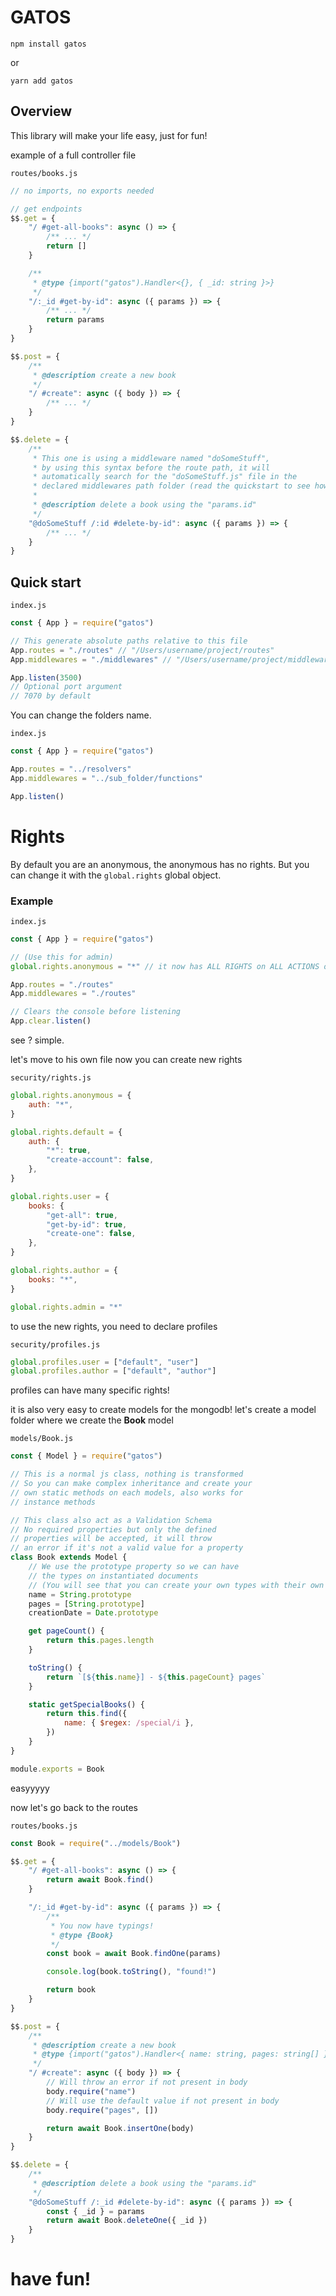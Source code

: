 # GATOS

`npm install gatos`

or

`yarn add gatos`

## Overview

This library will make your life easy, just for fun!

example of a full controller file

`routes/books.js`

```js
// no imports, no exports needed

// get endpoints
$$.get = {
    "/ #get-all-books": async () => {
        /** ... */
        return []
    }

    /**
     * @type {import("gatos").Handler<{}, { _id: string }>}
     */
    "/:_id #get-by-id": async ({ params }) => {
        /** ... */
        return params
    }
}

$$.post = {
    /**
     * @description create a new book
     */
    "/ #create": async ({ body }) => {
        /** ... */
    }
}

$$.delete = {
    /**
     * This one is using a middleware named "doSomeStuff",
     * by using this syntax before the route path, it will
     * automatically search for the "doSomeStuff.js" file in the
     * declared middlewares path folder (read the quickstart to see how)
     *
     * @description delete a book using the "params.id"
     */
    "@doSomeStuff /:id #delete-by-id": async ({ params }) => {
        /** ... */
    }
}
```

## Quick start

`index.js`

```js
const { App } = require("gatos")

// This generate absolute paths relative to this file
App.routes = "./routes" // "/Users/username/project/routes"
App.middlewares = "./middlewares" // "/Users/username/project/middlewares"

App.listen(3500)
// Optional port argument
// 7070 by default
```

You can change the folders name.

`index.js`

```js
const { App } = require("gatos")

App.routes = "../resolvers"
App.middlewares = "../sub_folder/functions"

App.listen()
```

# Rights

By default you are an anonymous, the anonymous has no rights.
But you can change it with the `global.rights` global object.

### Example

`index.js`

```js
const { App } = require("gatos")

// (Use this for admin)
global.rights.anonymous = "*" // it now has ALL RIGHTS on ALL ACTIONS of ALL CONTROLLERS

App.routes = "./routes"
App.middlewares = "./routes"

// Clears the console before listening
App.clear.listen()
```

see ? simple.

let's move to his own file now
you can create new rights

`security/rights.js`

```js
global.rights.anonymous = {
    auth: "*",
}

global.rights.default = {
    auth: {
        "*": true,
        "create-account": false,
    },
}

global.rights.user = {
    books: {
        "get-all": true,
        "get-by-id": true,
        "create-one": false,
    },
}

global.rights.author = {
    books: "*",
}

global.rights.admin = "*"
```

to use the new rights, you need to declare profiles

`security/profiles.js`

```js
global.profiles.user = ["default", "user"]
global.profiles.author = ["default", "author"]
```

profiles can have many specific rights!

it is also very easy to create models for the mongodb!
let's create a model folder
where we create the **Book** model

`models/Book.js`

```js
const { Model } = require("gatos")

// This is a normal js class, nothing is transformed
// So you can make complex inheritance and create your
// own static methods on each models, also works for
// instance methods

// This class also act as a Validation Schema
// No required properties but only the defined
// properties will be accepted, it will throw
// an error if it's not a valid value for a property
class Book extends Model {
    // We use the prototype property so we can have
    // the types on instantiated documents
    // (You will see that you can create your own types with their own validator & constructor)
    name = String.prototype
    pages = [String.prototype]
    creationDate = Date.prototype

    get pageCount() {
        return this.pages.length
    }

    toString() {
        return `[${this.name}] - ${this.pageCount} pages`
    }

    static getSpecialBooks() {
        return this.find({
            name: { $regex: /special/i },
        })
    }
}

module.exports = Book
```

easyyyyy

now let's go back to the routes

`routes/books.js`

```js
const Book = require("../models/Book")

$$.get = {
    "/ #get-all-books": async () => {
        return await Book.find()
    }

    "/:_id #get-by-id": async ({ params }) => {
        /**
         * You now have typings!
         * @type {Book}
         */
        const book = await Book.findOne(params)

        console.log(book.toString(), "found!")

        return book
    }
}

$$.post = {
    /**
     * @description create a new book
     * @type {import("gatos").Handler<{ name: string, pages: string[] }>}
     */
    "/ #create": async ({ body }) => {
        // Will throw an error if not present in body
        body.require("name")
        // Will use the default value if not present in body
        body.require("pages", [])

        return await Book.insertOne(body)
    }
}

$$.delete = {
    /**
     * @description delete a book using the "params.id"
     */
    "@doSomeStuff /:_id #delete-by-id": async ({ params }) => {
        const { _id } = params
        return await Book.deleteOne({ _id })
    }
}
```

# have fun!
